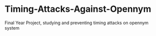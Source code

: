 # Timing-Attacks-Against-Opennym
Final Year Project, studying and preventing timing attacks on opennym system
